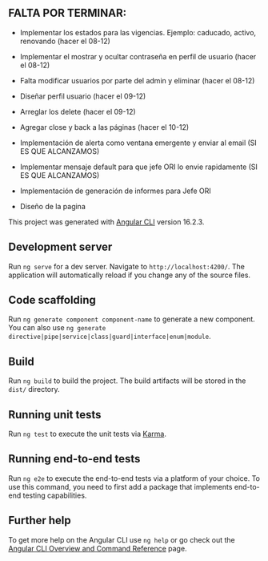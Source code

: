 ## FALTA POR TERMINAR:

- Implementar los estados para las vigencias. Ejemplo: caducado, activo, renovando (hacer el 08-12)
- Implementar el mostrar y ocultar contraseña en perfil de usuario (hacer el 08-12)
- Falta modificar usuarios por parte del admin y eliminar (hacer el 08-12)
- Diseñar perfil usuario (hacer el 09-12)
- Arreglar los delete (hacer el 09-12)
- Agregar close y back a las páginas (hacer el 10-12)

- Implementación de alerta como ventana emergente y enviar al email (SI ES QUE ALCANZAMOS)
- Implementar mensaje default para que jefe ORI lo envie rapidamente (SI ES QUE ALCANZAMOS)
- Implementación de generación de informes para Jefe ORI
- Diseño de la pagina

  
This project was generated with [Angular CLI](https://github.com/angular/angular-cli) version 16.2.3.

## Development server

Run `ng serve` for a dev server. Navigate to `http://localhost:4200/`. The application will automatically reload if you change any of the source files.

## Code scaffolding

Run `ng generate component component-name` to generate a new component. You can also use `ng generate directive|pipe|service|class|guard|interface|enum|module`.

## Build

Run `ng build` to build the project. The build artifacts will be stored in the `dist/` directory.

## Running unit tests

Run `ng test` to execute the unit tests via [Karma](https://karma-runner.github.io).

## Running end-to-end tests

Run `ng e2e` to execute the end-to-end tests via a platform of your choice. To use this command, you need to first add a package that implements end-to-end testing capabilities.

## Further help

To get more help on the Angular CLI use `ng help` or go check out the [Angular CLI Overview and Command Reference](https://angular.io/cli) page.
